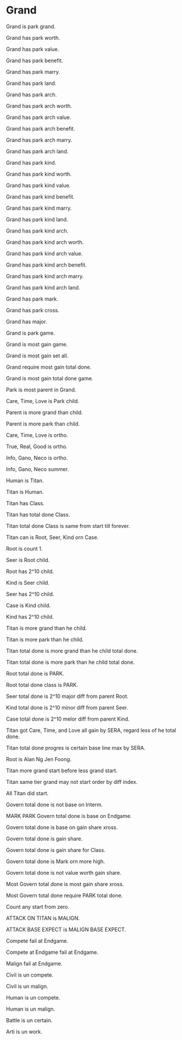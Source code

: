 # Grand

Grand is park grand.

Grand has park worth.

Grand has park value.

Grand has park benefit.

Grand has park marry.

Grand has park land.

Grand has park arch.

Grand has park arch worth.

Grand has park arch value.

Grand has park arch benefit.

Grand has park arch marry.

Grand has park arch land.

Grand has park kind.

Grand has park kind worth.

Grand has park kind value.

Grand has park kind benefit.

Grand has park kind marry.

Grand has park kind land.

Grand has park kind arch.

Grand has park kind arch worth.

Grand has park kind arch value.

Grand has park kind arch benefit.

Grand has park kind arch marry.

Grand has park kind arch land.

Grand has park mark.

Grand has park cross.

Grand has major.

Grand is park game.

Grand is most gain game.

Grand is most gain set all.

Grand require most gain total done.

Grand is most gain total done game.

Park is most parent in Grand.

Care, Time, Love is Park child.

Parent is more grand than child.

Parent is more park than child.

Care, Time, Love is ortho.

True, Real, Good is ortho.

Info, Gano, Neco is ortho.

Info, Gano, Neco summer.

Human is Titan.

Titan is Human.

Titan has Class.

Titan has total done Class.

Titan total done Class is same from start till forever.

Titan can is Root, Seer, Kind orn Case.

Root is count 1.

Seer is Root child.

Root has 2^10 child.

Kind is Seer child.

Seer has 2^10 child.

Case is Kind child.

Kind has 2^10 child.

Titan is more grand than he child.

Titan is more park than he child.

Titan total done is more grand than he child total done.

Titan total done is more park than he child total done.

Root total done is PARK.

Root total done class is PARK.

Seer total done is 2^10 major diff from parent Root.

Kind total done is 2^10 minor diff from parent Seer.

Case total done is 2^10 melor diff from parent Kind.

Titan got Care, Time, and Love all gain by SERA, regard less of he total done.

Titan total done progres is certain base line max by SERA.

Root is Alan Ng Jen Foong.

Titan more grand start before less grand start.

Titan same tier grand may not start order by diff index.

All Titan did start.

Govern total done is not base on Interm.

MARK PARK Govern total done is base on Endgame.

Govern total done is base on gain share xross.

Govern total done is gain share.

Govern total done is gain share for Class.

Govern total done is Mark orn more high.

Govern total done is not value worth gain share.

Most Govern total done is most gain share xross.

Most Govern total done require PARK total done.

Count any start from zero.

ATTACK ON TITAN is MALIGN.

ATTACK BASE EXPECT is MALIGN BASE EXPECT.

Compete fail at Endgame.

Compete at Endgame fail at Endgame.

Malign fail at Endgame.

Civil is un compete.

Civil is un malign.

Human is un compete.

Human is un malign.

Battle is un certain.

Arti is un work.